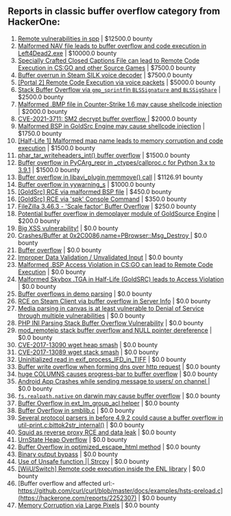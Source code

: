 ## Reports in classic buffer overflow category from HackerOne:
1. [Remote vulnerabilities in spp](https://hackerone.com/reports/2177925) | $12500.0 bounty
2. [Malformed NAV file leads to buffer overflow and code execution in Left4Dead2.exe](https://hackerone.com/reports/542180) | $10000.0 bounty
3. [Specially Crafted Closed Captions File can lead to Remote Code Execution in CS:GO and other Source Games](https://hackerone.com/reports/463286) | $7500.0 bounty
4. [Buffer overrun in Steam SILK voice decoder](https://hackerone.com/reports/1180252) | $7500.0 bounty
5. [[Portal 2] Remote Code Execution via voice packets](https://hackerone.com/reports/733267) | $5000.0 bounty
6. [Stack Buffer Overflow via `gmp_sprintf`in `BLSSignature` and `BLSSigShare`](https://hackerone.com/reports/1546935) | $2500.0 bounty
7. [Malformed .BMP file in Counter-Strike 1.6 may cause shellcode injection](https://hackerone.com/reports/397545) | $2000.0 bounty
8. [CVE-2021-3711: SM2 decrypt  buffer overflow ](https://hackerone.com/reports/1352429) | $2000.0 bounty
9. [Malformed BSP in GoldSrc Engine may cause shellcode injection](https://hackerone.com/reports/458929) | $1750.0 bounty
10. [[Half-Life 1] Malformed map name leads to memory corruption and code execution](https://hackerone.com/reports/402566) | $1500.0 bounty
11. [phar_tar_writeheaders_int() buffer overflow](https://hackerone.com/reports/504761) | $1500.0 bounty
12. [Buffer overflow in PyCArg_repr in _ctypes/callproc.c for Python 3.x to 3.9.1](https://hackerone.com/reports/1084342) | $1500.0 bounty
13. [Buffer overflow in libavi_plugin memmove() call](https://hackerone.com/reports/484398) | $1126.91 bounty
14. [Buffer overflow in yywarning_s](https://hackerone.com/reports/535827) | $1000.0 bounty
15. [[GoldSrc] RCE via malformed BSP file](https://hackerone.com/reports/763403) | $450.0 bounty
16. [[GoldSrc] RCE via 'spk' Console Command](https://hackerone.com/reports/769014) | $350.0 bounty
17. [FileZilla 3.46.3 - 'Scale factor' Buffer Overflow](https://hackerone.com/reports/798301) | $250.0 bounty
18. [Potential buffer overflow in demoplayer module of GoldSource Engine](https://hackerone.com/reports/440758) | $200.0 bounty
19. [Big XSS vulnerability!](https://hackerone.com/reports/216330) | $0.0 bounty
20. [Crashes/Buffer at 0x2C0086,name=PBrowser::Msg_Destroy ](https://hackerone.com/reports/281682) | $0.0 bounty
21. [Buffer overflow](https://hackerone.com/reports/363658) | $0.0 bounty
22. [Improper Data Validation / Unvalidated Input](https://hackerone.com/reports/363850) | $0.0 bounty
23. [Malformed .BSP Access Violation in CS:GO can lead to Remote Code Execution](https://hackerone.com/reports/351014) | $0.0 bounty
24. [Malformed Skybox .TGA in Half-Life (GoldSRC) leads to Access Violation](https://hackerone.com/reports/351016) | $0.0 bounty
25. [Buffer overflows in demo parsing](https://hackerone.com/reports/350119) | $0.0 bounty
26. [RCE on Steam Client via buffer overflow in Server Info](https://hackerone.com/reports/470520) | $0.0 bounty
27. [Media parsing in canvas is at least vulnerable to Denial of Service through multiple vulnerabilities](https://hackerone.com/reports/315037) | $0.0 bounty
28. [PHP INI Parsing Stack Buffer Overflow Vulnerability](https://hackerone.com/reports/248601) | $0.0 bounty
29. [mod_remoteip stack buffer overflow and NULL pointer dereference](https://hackerone.com/reports/674540) | $0.0 bounty
30. [CVE-2017-13090 wget heap smash](https://hackerone.com/reports/287667) | $0.0 bounty
31. [CVE-2017-13089 wget stack smash](https://hackerone.com/reports/287666) | $0.0 bounty
32. [Uninitialized read in exif_process_IFD_in_TIFF](https://hackerone.com/reports/510336) | $0.0 bounty
33. [Buffer write overflow when forming dns over http request](https://hackerone.com/reports/694449) | $0.0 bounty
34. [huge COLUMNS causes progress-bar to buffer overflow](https://hackerone.com/reports/636013) | $0.0 bounty
35. [Android App Crashes while sending message to users/ on channel ](https://hackerone.com/reports/832217) | $0.0 bounty
36. [`fs.realpath.native` on darwin may cause buffer overflow](https://hackerone.com/reports/965914) | $0.0 bounty
37. [Buffer Overflow in ext_lm_group_acl helper](https://hackerone.com/reports/789034) | $0.0 bounty
38. [Buffer Overflow in smblib.c](https://hackerone.com/reports/721333) | $0.0 bounty
39. [Several protocol parsers in before 4.9.2 could cause a buffer overflow in util-print.c:bittok2str_internal()](https://hackerone.com/reports/800324) | $0.0 bounty
40. [Squid as reverse proxy RCE and data leak](https://hackerone.com/reports/778610) | $0.0 bounty
41. [UrnState Heap Overflow](https://hackerone.com/reports/824771) | $0.0 bounty
42. [Buffer Overflow in optimized_escape_html method](https://hackerone.com/reports/1455248) | $0.0 bounty
43. [Binary output bypass](https://hackerone.com/reports/1468962) | $0.0 bounty
44. [Use of Unsafe function || Strcpy](https://hackerone.com/reports/1485379) | $0.0 bounty
45. [[WiiU/Switch] Remote code execution inside the ENL library](https://hackerone.com/reports/1541273) | $0.0 bounty
46. [Buffer overflow and affected url:-https://github.com/curl/curl/blob/master/docs/examples/hsts-preload.c](https://hackerone.com/reports/2252307) | $0.0 bounty
47. [Memory Corruption via Large Pixels](https://hackerone.com/reports/282518) | $0.0 bounty